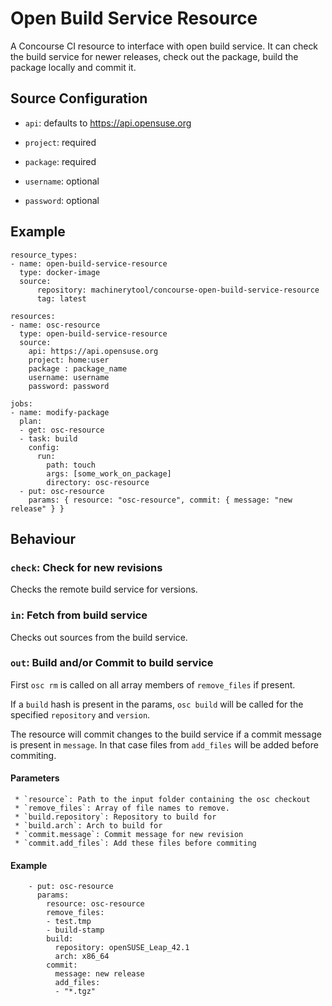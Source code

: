 # Open Build Service Resource

A Concourse CI resource to interface with open build service.
It can check the build service for newer releases, check out the package, build the package locally and commit it.

## Source Configuration

* `api`: defaults to https://api.opensuse.org

* `project`: required

* `package`: required

* `username`: optional

* `password`: optional

## Example

```
resource_types:
- name: open-build-service-resource
  type: docker-image
  source:
      repository: machinerytool/concourse-open-build-service-resource
      tag: latest

resources:
- name: osc-resource
  type: open-build-service-resource
  source:
    api: https://api.opensuse.org
    project: home:user
    package : package_name
    username: username
    password: password

jobs:
- name: modify-package
  plan:
  - get: osc-resource
  - task: build
    config:
      run:
        path: touch
        args: [some_work_on_package]
        directory: osc-resource
  - put: osc-resource
    params: { resource: "osc-resource", commit: { message: "new release" } }
```

## Behaviour

### `check`: Check for new revisions

Checks the remote build service for versions.

### `in`: Fetch from build service

Checks out sources from the build service.

### `out`: Build and/or Commit to build service

First `osc rm` is called on all array members of `remove_files` if present.

If a `build` hash is present in the params, `osc build` will be called for the specified `repository` and `version`.

The resource will commit changes to the build service if a commit message is present in `message`.
In that case files from `add_files` will be added before commiting.

#### Parameters

     * `resource`: Path to the input folder containing the osc checkout
     * `remove_files`: Array of file names to remove.
     * `build.repository`: Repository to build for
     * `build.arch`: Arch to build for
     * `commit.message`: Commit message for new revision
     * `commit.add_files`: Add these files before commiting

#### Example

```
    - put: osc-resource
      params:
        resource: osc-resource
        remove_files:
        - test.tmp
        - build-stamp
        build:
          repository: openSUSE_Leap_42.1
          arch: x86_64
        commit:
          message: new release
          add_files:
          - "*.tgz"
```

